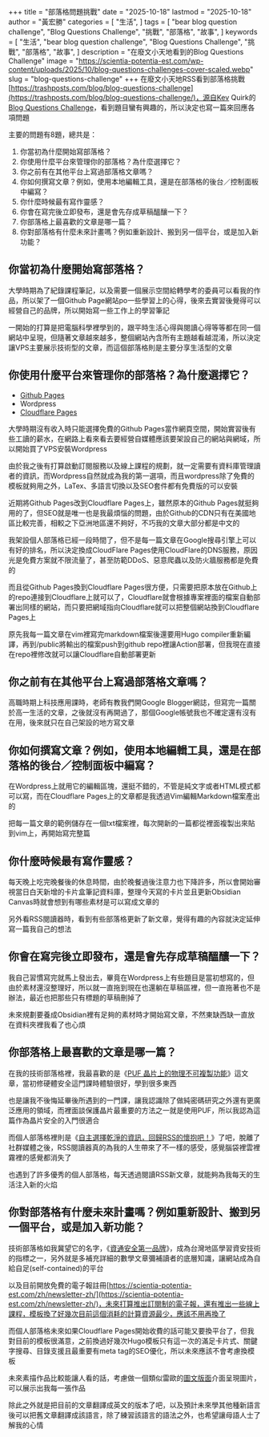 +++
title = "部落格問題挑戰"
date = "2025-10-18"
lastmod = "2025-10-18"
author = "黃宏勝"
categories = [
  "生活",
]
tags = [
  "bear blog question challenge",
  "Blog Questions Challenge",
  "挑戰",
  "部落格",
  "故事",
]
keywords = [
  "生活",
  "bear blog question challenge",
  "Blog Questions Challenge",
  "挑戰",
  "部落格",
  "故事",
]
description = "在廢文小天地看到的Blog Questions Challenge"
image = "https://scientia-potentia-est.com/wp-content/uploads/2025/10/blog-questions-challenges-cover-scaled.webp"
slug = "blog-questions-challenge"
+++
在廢文小天地RSS看到部落格挑戰[https://trashposts.com/blog/blog-questions-challenge](https://trashposts.com/blog/blog-questions-challenge/)，源自Kev Quirk的[Blog Questions Challenge](https://kevquirk.com/blog/blog-questions-challenge/)，看到題目蠻有興趣的，所以決定也寫一篇來回應各項問題

主要的問題有8題，總共是：
1. 你當初為什麼開始寫部落格？
2. 你使用什麼平台來管理你的部落格？為什麼選擇它？
3. 你之前有在其他平台上寫過部落格文章嗎？
4. 你如何撰寫文章？例如，使用本地編輯工具，還是在部落格的後台／控制面板中編寫？
5. 你什麼時候最有寫作靈感？
6. 你會在寫完後立即發布，還是會先存成草稿醞釀一下？
7. 你部落格上最喜歡的文章是哪一篇？
8. 你對部落格有什麼未來計畫嗎？例如重新設計、搬到另一個平台，或是加入新功能？

## 你當初為什麼開始寫部落格？
大學時期為了紀錄課程筆記，以及需要一個展示空間給轉學考的委員可以看我的作品，所以架了一個Github Page網站po一些學習上的心得，後來去實習後覺得可以經營自己的品牌，所以開始寫一些工作上的學習筆記

一開始的打算是把電腦科學裡學到的，跟平時生活心得與閱讀心得等等都在同一個網站中呈現，但隨著文章越來越多，整個網站內含所有主題越看越混淆，所以決定讓VPS主要展示技術型的文章，而這個部落格則是主要分享生活型的文章

## 你使用什麼平台來管理你的部落格？為什麼選擇它？
- [Github Pages](https://docs.github.com/en/pages)
- Wordpress
- [Cloudflare Pages](https://pages.cloudflare.com/)

大學時期沒有收入時只能選擇免費的Github Pages當作網頁空間，開始實習後有些工讀的薪水，在網路上看來看去要經營自媒體應該要架設自己的網站與網域，所以開始買了VPS安裝Wordpress

由於我之後有打算啟動訂閱服務以及線上課程的規劃，就一定需要有資料庫管理讀者的資訊，而Wordpress自然就成為我的第一選項，而且wordpress除了免費的模板就夠用之外，LaTex、多語言切換以及SEO套件都有免費版的可以安裝

近期將Github Pages改到Cloudflare Pages上，雖然原本的Github Pages就挺夠用的了，但SEO就是唯一也是我最煩惱的問題，由於Github的CDN只有在美國地區比較完善，相較之下亞洲地區還不夠好，不巧我的文章大部分都是中文的

我架設個人部落格已經一段時間了，但不是每一篇文章在Google搜尋引擎上可以有好的排名，所以決定換成CloudFlare Pages使用CloudFlare的DNS服務，原因光是免費方案就不限流量了，甚至防範DDoS、惡意爬蟲以及防火牆服務都是免費的

而且從Github Pages換到Cloudflare Pages很方便，只需要把原本放在Github上的repo連接到Cloudflare上就可以了，Cloudflare就會根據專案裡面的檔案自動部署出同樣的網站，而只要把網域指向Cloudflare就可以把整個網站換到Cloudflare Pages上

原先我每一篇文章在vim裡寫完markdown檔案後還要用Hugo compiler重新編譯，再到/public將輸出的檔案push到github repo裡讓Action部署，但我現在直接在repo裡修改就可以讓Cloudflare自動部署更新

## 你之前有在其他平台上寫過部落格文章嗎？
高職時期上科技應用課時，老師有教我們開Google Blogger網誌，但寫完一篇關於高一生活的文章，之後就沒有再開過了，那個Google帳號我也不確定還有沒有在用，後來就只在自己架設的地方寫文章

## 你如何撰寫文章？例如，使用本地編輯工具，還是在部落格的後台／控制面板中編寫？
在Wordpress上就用它的編輯區塊，還挺不錯的，不管是純文字或者HTML模式都可以寫，而在Cloudflare Pages上的文章都是我透過Vim編輯Markdown檔案產出的

把每一篇文章的範例儲存在一個txt檔案裡，每次開新的一篇都從裡面複製出來貼到vim上，再開始寫完整篇

## 你什麼時候最有寫作靈感？
每天晚上吃完晚餐後的休息時間，由於晚餐過後注意力也下降許多，所以會開始審視當日白天新增的卡片盒筆記資料庫，整理今天寫的卡片並且更新Obsidian Canvas時就會想到有哪些素材是可以寫成文章的

另外看RSS閱讀器時，看到有些部落格更新了新文章，覺得有趣的內容就決定延伸寫一篇我自己的想法

## 你會在寫完後立即發布，還是會先存成草稿醞釀一下？
我自己習慣寫完就馬上發出去，畢竟在Wordpress上有些題目是當初想寫的，但由於素材還沒整理好，所以就一直拖到現在也還躺在草稿區裡，但一直拖著也不是辦法，最近也把那些只有標題的草稿刪掉了

未來規劃要養成Obsidian裡有足夠的素材時才開始寫文章，不然東缺西缺一直放在資料夾裡我看了也心煩

## 你部落格上最喜歡的文章是哪一篇？
在我的技術部落格裡，我最喜歡的是《[PUF 晶片上的物理不可複製功能](https://scientia-potentia-est.com/zh/physical-unclonable-function/)》這文章，當初修硬體安全這門課時體驗很好，學到很多東西

也是讓我不後悔延畢後所遇到的一門課，讓我認識除了做純密碼研究之外還有更廣泛應用的領域，而裡面談保護晶片最重要的方法之一就是使用PUF，所以我認為這篇作為晶片安全的入門很適合

而個人部落格裡則是《[自主選擇乾淨的資訊，回歸RSS的懷抱吧！](https://scientiatw.live/p/you-should-use-rss/)》了吧，脫離了社群媒體之後，RSS閱讀器真的為我的人生帶來了不一樣的感受，感覺腦袋裡雲裡霧裡的感覺都消失了

也遇到了許多優秀的個人部落格，每天透過閱讀RSS新文章，就能夠為我每天的生活注入新的火焰

## 你對部落格有什麼未來計畫嗎？例如重新設計、搬到另一個平台，或是加入新功能？
技術部落格如我冀望它的名字，《[資通安全第一品牌](https://scientia-potentia-est.com/)》，成為台灣地區學習資安技術的指標之一，另外就是多補充詳細的數學文章彌補讀者的底層知識，讓網站成為自給自足(self-contained)的平台

以及目前開放免費的電子報註冊[https://scientia-potentia-est.com/zh/newsletter-zh/](https://scientia-potentia-est.com/zh/newsletter-zh/)，未來打算推出訂閱制的電子報，還有推出一些線上課程，模板換了好幾次目前這個消耗的計算資源最少，應該不用再換了

而個人部落格未來如果Cloudflare Pages開始收費的話可能又要換平台了，但我對目前的模板很滿意，之前換過好幾次Hugo模板只有這一次的滿足卡片式、關鍵字搜尋、目錄支援且最重要有meta tag的SEO優化，所以未來應該不會考慮換模板

未來素描作品比較能讓人看的話，考慮做一個類似雷歐的[圖文版面](https://revolc.blog/gallery/)介面呈現圖片，可以展示出我每一張作品

除此之外就是把目前的文章翻譯成英文的版本了吧，以及預計未來學其他種新語言後可以把舊文章翻譯成該語言，除了練習該語言的語法之外，也希望讓母語人士了解我的心情
